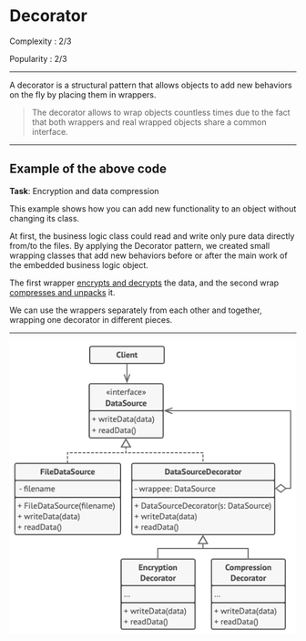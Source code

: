 # Decorator

Complexity : 2/3

Popularity : 2/3
***
A decorator is a structural pattern that allows objects to add new behaviors on the fly by placing them in wrappers.

> The decorator allows to wrap objects countless times due to the fact that both wrappers and real wrapped objects share a common interface.
***
## Example of the above code
**Task**: Encryption and data compression

This example shows how you can add new functionality to an object without changing its class.

At first, the business logic class could read and write only pure data directly from/to the files. By applying the Decorator pattern, we created small wrapping classes that add new behaviors before or after the main work of the embedded business logic object.

The first wrapper [encrypts and decrypts](https://github.com/kogutenko-alex/patterns/blob/master/src/structurePatterns/decoratorPattern/decorators/EncryptionDecorator.java) the data, and the second wrap [compresses and unpacks](https://github.com/kogutenko-alex/patterns/blob/master/src/structurePatterns/decoratorPattern/decorators/CompressionDecorator.java) it.

We can use the wrappers separately from each other and together, wrapping one decorator in different pieces.
***
![diagram of our example](https://github.com/kogutenko-alex/patterns/blob/master/img/decorator.png)

